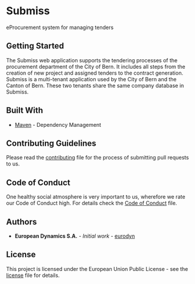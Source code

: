 # Submiss

eProcurement system for managing tenders

## Getting Started

The Submiss web application supports the tendering processes of the procurement department of the City of Bern.
It includes all steps from the creation of new project and assigned tenders to the contract generation.
Submiss is a multi-tenant application used by the City of Bern and the Canton of Bern.
These two tenants share the same company database in Submiss.

## Built With

* [Maven](https://maven.apache.org/) - Dependency Management

## Contributing Guidelines

Please read the [contributing](CONTRIBUTING.md) file for the process of submitting pull requests to us.

## Code of Conduct

One healthy social atmosphere is very important to us, wherefore we rate our Code of Conduct high.
 For details check the [Code of Conduct](CODE_OF_CONDUCT.md) file.

## Authors

* **European Dynamics S.A.** - *Initial work* - [eurodyn](https://github.com/eurodyn)

## License

This project is licensed under the European Union Public License - see the [license](LICENSE.md) file for details.